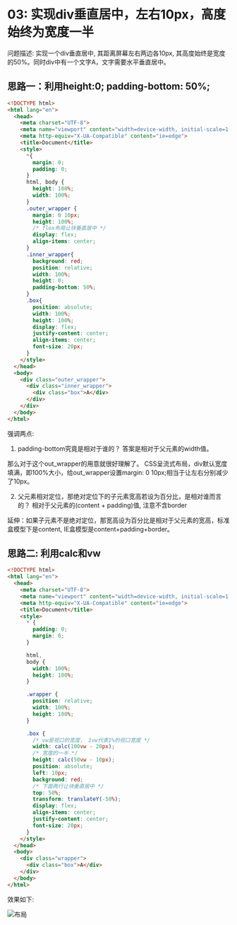 # 03: 实现div垂直居中，左右10px，高度始终为宽度一半

问题描述: 实现一个div垂直居中, 其距离屏幕左右两边各10px, 其高度始终是宽度的50%。同时div中有一个文字A，文字需要水平垂直居中。

## 思路一：利用height:0; padding-bottom: 50%;

```html
<!DOCTYPE html>
<html lang="en">
  <head>
    <meta charset="UTF-8">
    <meta name="viewport" content="width=device-width, initial-scale=1.0">
    <meta http-equiv="X-UA-Compatible" content="ie=edge">
    <title>Document</title>
    <style>
      *{
        margin: 0;
        padding: 0;
      }
      html, body {
        height: 100%;
        width: 100%;
      }
      .outer_wrapper {
        margin: 0 10px;
        height: 100%;
        /* flex布局让块垂直居中 */
        display: flex;
        align-items: center;
      }
      .inner_wrapper{
        background: red;
        position: relative;
        width: 100%;
        height: 0;
        padding-bottom: 50%;
      }
      .box{
        position: absolute;
        width: 100%;
        height: 100%;
        display: flex;
        justify-content: center;
        align-items: center;
        font-size: 20px;
      }
    </style>
  </head>
  <body>
    <div class="outer_wrapper">
      <div class="inner_wrapper">
        <div class="box">A</div>
      </div>
    </div>
  </body>
</html>
```

强调两点:

1. padding-bottom究竟是相对于谁的？
答案是相对于父元素的width值。

那么对于这个out_wrapper的用意就很好理解了。 CSS呈流式布局，div默认宽度填满，即100%大小，给out_wrapper设置margin: 0 10px;相当于让左右分别减少了10px。

2. 父元素相对定位，那绝对定位下的子元素宽高若设为百分比，是相对谁而言的？
相对于父元素的(content + padding)值, 注意不含border

延伸：如果子元素不是绝对定位，那宽高设为百分比是相对于父元素的宽高，标准盒模型下是content, IE盒模型是content+padding+border。

## 思路二: 利用calc和vw

```html
<!DOCTYPE html>
<html lang="en">
  <head>
    <meta charset="UTF-8">
    <meta name="viewport" content="width=device-width, initial-scale=1.0">
    <meta http-equiv="X-UA-Compatible" content="ie=edge">
    <title>Document</title>
    <style>
      * {
        padding: 0;
        margin: 0;
      }

      html,
      body {
        width: 100%;
        height: 100%;
      }

      .wrapper {
        position: relative;
        width: 100%;
        height: 100%;
      }

      .box {
        /* vw是视口的宽度， 1vw代表1%的视口宽度 */
        width: calc(100vw - 20px);
        /* 宽度的一半 */
        height: calc(50vw - 10px);
        position: absolute;
        left: 10px;
        background: red;
        /* 下面两行让块垂直居中 */
        top: 50%;
        transform: translateY(-50%);
        display: flex;
        align-items: center;
        justify-content: center;
        font-size: 20px;
      }
    </style>
  </head>
  <body>
    <div class="wrapper">
      <div class="box">A</div>
    </div>
  </body>
</html>
```

效果如下:

![布局](https://imgvip.meishubao.com/msb_global/img/css_02.gif)